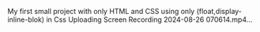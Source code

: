 My first small project with only HTML and CSS  using only (float,display-inline-blok) in Css
Uploading Screen Recording 2024-08-26 070614.mp4…
